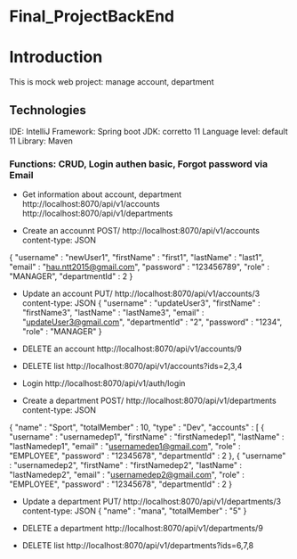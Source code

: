 # Final_ProjectBackEnd
# Introduction
This is mock web project: manage account, department 

## Technologies
IDE: IntelliJ
Framework: Spring boot
JDK: corretto 11
Language level: default 11
Library: Maven

### Functions: CRUD, Login authen basic, Forgot password via Email

* Get information about account, department
http://localhost:8070/api/v1/accounts
http://localhost:8070/api/v1/departments

* Create an accounnt
POST/ 
http://localhost:8070/api/v1/accounts
content-type: JSON

{
    "username" : "newUser1",
    "firstName" : "first1",
    "lastName" : "last1",
    "email" : "hau.ntt2015@gmail.com",
    "password" : "123456789",
    "role" : "MANAGER",
    "departmentId" : 2
}

* Update an account
PUT/
http://localhost:8070/api/v1/accounts/3
content-type: JSON
{
    "username" : "updateUser3",
    "firstName" : "firstName3",
    "lastName" : "lastName3",
    "email" : "updateUser3@gmail.com",
    "departmentId" : "2",
    "password" : "1234",
    "role" : "MANAGER"
}

* DELETE an account
http://localhost:8070/api/v1/accounts/9

* DELETE list
http://localhost:8070/api/v1/accounts?ids=2,3,4

* Login
http://localhost:8070/api/v1/auth/login


* Create a department
POST/ 
http://localhost:8070/api/v1/departments
content-type: JSON

{
    "name" : "Sport",
    "totalMember" : 10,
    "type" : "Dev",
    "accounts" : [
        {
            "username" : "usernamedep1",
            "firstName" : "firstNamedep1",
            "lastName" : "lastNamedep1",
            "email" : "usernamedep1@gmail.com",
            "role" : "EMPLOYEE",
            "password" : "12345678",
            "departmentId" : 2
        },
         {
            "username" : "usernamedep2",
            "firstName" : "firstNamedep2",
            "lastName" : "lastNamedep2",
            "email" : "usernamedep2@gmail.com",
            "role" : "EMPLOYEE",
            "password" : "12345678",
            "departmentId" : 2
        }

* Update a department
PUT/
http://localhost:8070/api/v1/departments/3
content-type: JSON
{
    "name" : "mana",
    "totalMember" : "5"
}

* DELETE a department
http://localhost:8070/api/v1/departments/9

* DELETE list
http://localhost:8070/api/v1/departments?ids=6,7,8
